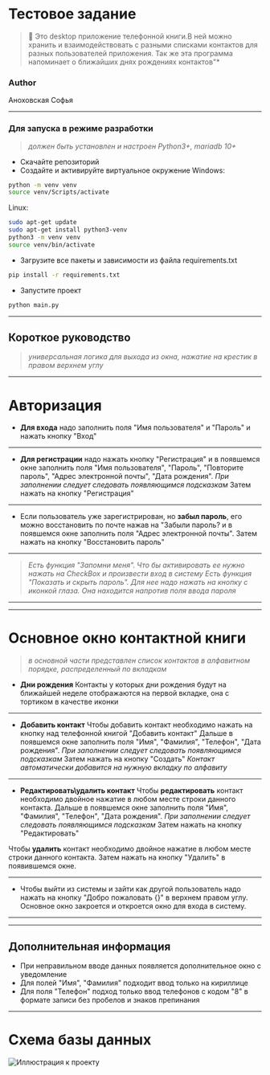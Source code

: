 # Тестовое задание
> :book: Это desktop приложение телефонной книги.В ней можно хранить и взаимодействовать с разными списками контактов для разных пользователей приложения. Так же эта программа напоминает о ближайших днях рождениях контактов"*

### Author
Аноховская Софья
____
### Для запуска в режиме разработки
> *должен быть установлен и настроен Python3+, mariadb 10+*
- Скачайте репозиторий
- Создайте и активируйте виртуальное окружение
Windows:
```bash
python -m venv venv
source venv/Scripts/activate
```
Linux:
```bash
sudo apt-get update
sudo apt-get install python3-venv
python3 -m venv venv
source venv/bin/activate
```
 - Загрузите все пакеты и зависимости из файла requirements.txt
```bash
pip install -r requirements.txt
```
- Запустите проект
```bash
python main.py
```
____
## Короткое руководство
> *универсальная логика для выхода из окна, нажатие на крестик в правом верхнем углу*
____
# Авторизация
- **Для входа** надо заполнить поля "Имя пользователя" и "Пароль" и нажать кнопку "Вход"
____
- **Для регистрации** надо нажать кнопку "Регистрация" и в появшемся окне заполнить поля "Имя пользователя", "Пароль", "Повторите пароль", "Адрес электронной почты", "Дата рождения". *При заполнении следует следовать появляющимся подсказкам* Затем нажать на кнопку "Регистрация"
____
- Если пользователь уже зарегистрирован, но **забыл пароль**, его можно восстановить по почте нажав на "Забыли пароль? и в появшемся окне заполнить поля "Адрес электронной почты". Затем нажать на кнопку "Восстановить пароль"
____
> *Есть функция "Запомни меня". Что бы активировать ее нужно нажать на CheckBox и произвести вход в систему*
> *Есть функция "Показать и скрыть пароль". Для нее надо нажать на кнопку с иконкой глаза. Она находится напротив поля ввода пароля*
____
____
# Основное окно контактной книги
> *в основной части представлен список контактов в алфавитном порядке, распределенный по вкладкам*
- **Дни рождения**
Контакты у которых дни рождения будут на ближайшей неделе отображаются на первой вкладке, она с тортиком в качестве иконки
____
- **Добавить контакт**
Чтобы добавить контакт необходимо нажать на кнопку над телефонной книгой "Добавить контакт"
Дальше в появшемся окне заполнить поля "Имя", "Фамилия", "Телефон", "Дата рождения". *При заполнении следует следовать появляющимся подсказкам* Затем нажать на кнопку "Создать"
*Контакт автоматически добавится на нужную вкладку по алфавиту*
____
- **Редактировать\удалить контакт**
Чтобы **редактировать** контакт необходимо двойное нажатие в любом месте строки данного контакта.
Дальше в появшемся окне заполнить поля "Имя", "Фамилия", "Телефон", "Дата рождения". *При заполнении следует следовать появляющимся подсказкам* Затем нажать на кнопку "Редактировать"

Чтобы **удалить** контакт необходимо двойное нажатие в любом месте строки данного контакта. Затем нажать на кнопку "Удалить" в появившемся окне.
____
- Чтобы выйти из системы и зайти как другой пользователь надо нажать на кнопку "Добро пожаловать {}" в верхнем правом углу. Основное окно закроется и откроется окно для входа в систему.
____
____
## Дополнительная информация
- При неправильном вводе данных появляется дополнительное окно с уведомление
- Для полей "Имя", "Фамилия" подходит ввод только на кириллице
- Для поля "Телефон" подход только ввод телефонов с кодом "8" в формате записи без пробелов и знаков препинания
____
# Схема базы данных
![Иллюстрация к проекту](https://github.com/AnokhovskayaSofia/phonebook/raw/image_db.png)
